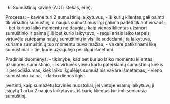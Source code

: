 6. Sumuštinių kavinė (ADT: stekas, eilė). 

Procesas: 
    - kavinė turi 2 sumuštinių laikytuvus, 
    - iš kurių klientas gali paimti tik viršutinį sumuštinį, o naujus sumuštinius irgi galima padėti tik ant viršaus; 
    - bet kuriuo laiko momentu ne daugiau kaip vienas klientas užsinori sumuštinio ir paima jį iš bet kurio laikytuvo, 
    - reguliariais laiko tarpais virtuvėje sutepama naujų sumuštinių ir visi jie sudedami į tą laikytuvą, kuriame sumuštinių tuo momentu buvo mažiau; 
    - vakare patikrinami likę sumuštiniai ir tie, kurie užsigulėjo per ilgai išmetami. 

Pradiniai duomenys: 
    - tikimybė, kad bet kuriuo laiko momentu klientas užsinorės sumuštinio, 
    - iš virtuvės vienu kartu pateikiamų sumuštinių kiekis ir periodiškumas, kiek laiko išgulėjęs sumuštinis vakare išmetamas, 
    - vieno sumuštinio kaina, 
    - darbo dienos ilgis.  

Įvertinti, kaip sumažėtų kavinės nuostoliai, jei vietoje esamų laikytuvų ji įsigytų 1 arba 2 naujus laikytuvus, iš kurių klientas tur imti seniausią sumuštinį.
